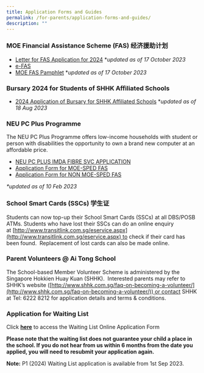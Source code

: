 ```yaml
---
title: Application Forms and Guides
permalink: /for-parents/application-forms-and-guides/
description: ""
---
```

### MOE Financial Assistance Scheme (FAS) 经济援助计划
*  [Letter for FAS Application for 2024](/files/letter%20for%20fas%20application%20for%202024.pdf) \**updated as of 17 October 2023*
*  [e-FAS](https://go.gov.sg/moe-efas)
* [MOE FAS Pamphlet](/files/moe%20fas%20pamphlet%20el.pdf) \**updated as of 17 October 2023*
    

### Bursary 2024 for Students of SHHK Affiliated Schools

*  [2024 Application of Bursary for SHHK Affiliated Schools](/files/2024%20application%20of%20bursary%20for%20shhk%20affiliated%20schools%20students.pdf)  **updated as of 18 Aug 2023*


### NEU PC Plus Programme

The NEU PC Plus Programme offers low-income households with student or person with disabilities the opportunity to own a brand new computer at an affordable price.  

*   [NEU PC PLUS IMDA FIBRE SVC APPLICATION](/files/NEU%20PC%20Plus%20IMDA%20FBB%20Svc%20Appl%202023.pdf)
*   [Application Form for MOE-SPED FAS](/files/NPP-Application-Form-for-MOE-SPED-FAS.pdf)
*   [Application Form for NON MOE-SPED FAS](/files/NPP-Application-Form-for-NON-MOE-SPED-FAS.pdf)

_\*updated as of 10 Feb 2023_  

### School Smart Cards (SSCs) 学生证

Students can now top-up their School Smart Cards (SSCs) at all DBS/POSB ATMs. Students who have lost their SSCs can do an online enquiry at [http://www.transitlink.com.sg/eservice.aspx](http://www.transitlink.com.sg/eservice.aspx) to check if their card has been found.  Replacement of lost cards can also be made online.

### Parent Volunteers @ Ai Tong School

The School-based Member Volunteer Scheme is administered by the Singapore Hokkien Huay Kuan (SHHK).  Interested parents may refer to SHHK’s website ([http://www.shhk.com.sg/faq-on-becoming-a-volunteer/](http://www.shhk.com.sg/faq-on-becoming-a-volunteer/)) or contact SHHK at Tel: 6222 8212 for application details and terms & conditions.

### Application for Waiting List

Click **[here](https://go.gov.sg/ats-waiting-list-form)** to access the Waiting List Online Application Form

**Please note that the waiting list does not guarantee your child a place in the school. If you do not hear from us within 6 months from the date you applied, you will need to resubmit your application again.** 

**Note:** P1 (2024) Waiting List application is available from 1st Sep 2023.
